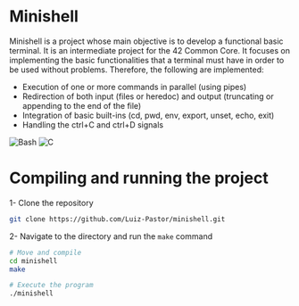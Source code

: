 # Minishell
Minishell is a project whose main objective is to develop a functional basic terminal. It is an intermediate project for the 42 Common Core. It focuses on implementing the basic functionalities that a terminal must have in order to be used without problems. Therefore, the following are implemented:
- Execution of one or more commands in parallel (using pipes)
- Redirection of both input (files or heredoc) and output (truncating or appending to the end of the file)
- Integration of basic built-ins (cd, pwd, env, export, unset, echo, exit)
- Handling the ctrl+C and ctrl+D signals

![Bash](https://camo.githubusercontent.com/9406f69901373a0b58714114af5c8b132bb50984eefff992486204ddbc8f9347/68747470733a2f2f696d672e736869656c64732e696f2f62616467652f4c696e75782d613f7374796c653d666f722d7468652d6261646765266c6f676f3d6c696e757826636f6c6f723d67726579)
![C](https://camo.githubusercontent.com/c3fd6682e8cca0f7c262a00f94ef0f65cadd0c8470669a2d7d6f3614e81b10c2/68747470733a2f2f696d672e736869656c64732e696f2f62616467652f632d2532333030353939432e7376673f7374796c653d666f722d7468652d6261646765266c6f676f3d63266c6f676f436f6c6f723d7768697465)

# Compiling and running the project
1- Clone the repository
```bash
git clone https://github.com/Luiz-Pastor/minishell.git
```

2- Navigate to the directory and run the `make` command
```bash
# Move and compile
cd minishell
make

# Execute the program
./minishell
```
